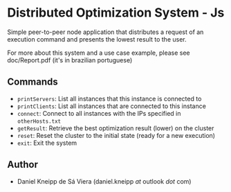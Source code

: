# Distributed Optimization System - Js

Simple peer-to-peer node application that distributes a request of an execution command and presents the lowest result to the user.

For more about this system and a use case example, please see doc/Report.pdf (it's in brazilian portuguese)

## Commands

- `printServers`: List all instances that this instance is connected to
- `printClients`: List all instances that are connected to this instance
- `connect`: Connect to all instances with the IPs specified in `otherHosts.txt`
- `getResult`: Retrieve the best optimization result (lower) on the cluster
- `reset`: Reset the cluster to the initial state (ready for a new execution)
- `exit`: Exit the system

## Author

- Daniel Kneipp de Sá Viera (daniel.kneipp *at* outlook *dot* com)
